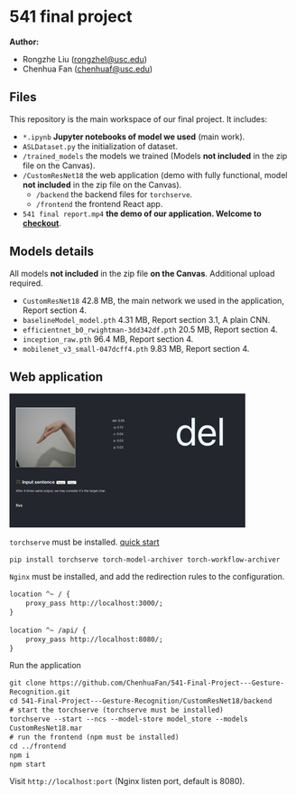 # 541 final project

**Author:**

- Rongzhe Liu (rongzhel@usc.edu)
- Chenhua Fan (chenhuaf@usc.edu)

## Files

This repository is the main workspace of our final project. It includes:

- `*.ipynb` **Jupyter notebooks of model we used** (main work).
- `ASLDataset.py` the initialization of dataset.
- `/trained_models` the models we trained (Models **not included** in the zip file on the Canvas).
- `/CustomResNet18` the web application (demo with fully functional, model **not included** in the zip file on the Canvas).
  - `/backend` the backend files for `torchserve`.
  - `/frontend` the frontend React app.
- `541 final report.mp4` **the demo of our application. Welcome to [checkout](https://youtu.be/8BdOX08LUug)**.

## Models details

All models **not included** in the zip file **on the Canvas**. Additional upload required.

- `CustomResNet18` 42.8 MB, the main network we used in the application, Report section 4.
- `baselineModel_model.pth` 4.31 MB, Report section 3.1, A plain CNN.
- `efficientnet_b0_rwightman-3dd342df.pth` 20.5 MB, Report section 4.
- `inception_raw.pth` 96.4 MB, Report section 4.
- `mobilenet_v3_small-047dcff4.pth` 9.83 MB, Report section 4.

## Web application

![App](./app.png)

`torchserve` must be installed. [quick start](https://github.com/pytorch/serve/blob/master/README.md#-quick-start-with-torchserve)

```shell
pip install torchserve torch-model-archiver torch-workflow-archiver
```

`Nginx` must be installed, and add the redirection rules to the configuration.

```
location ^~ / {
    proxy_pass http://localhost:3000/;
}

location ^~ /api/ {
    proxy_pass http://localhost:8080/;
}
```

Run the application

```shell
git clone https://github.com/ChenhuaFan/541-Final-Project---Gesture-Recognition.git
cd 541-Final-Project---Gesture-Recognition/CustomResNet18/backend
# start the torchserve (torchserve must be installed)
torchserve --start --ncs --model-store model_store --models CustomResNet18.mar
# run the frontend (npm must be installed)
cd ../frontend
npm i
npm start
```

Visit `http://localhost:port` (Nginx listen port, default is 8080).
